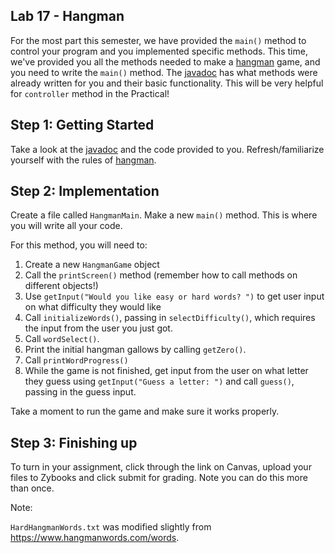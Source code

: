 ## Lab 17 - Hangman
 
For the most part this semester, we have provided the `main()` method to control your program and you implemented specific methods. This time, we've provided you all the methods needed to make a [hangman](https://en.wikipedia.org/wiki/Hangman_(game)) game, and you need to write the `main()` method. The [javadoc](http://www.cs.colostate.edu/~cs163/javadoc/lab17/package-summary.html) has what methods were already written for you and their basic functionality. This will be very helpful for `controller` method in the Practical! 

## Step 1: Getting Started
Take a look at the [javadoc](https://csu-compsci-cs163-4.github.io/Lab17Hangman/package-summary.html) and the code provided to you. Refresh/familiarize yourself with the rules of [hangman](https://en.wikipedia.org/wiki/Hangman_(game)).

## Step 2: Implementation
Create a file called `HangmanMain`. Make a new `main()` method. This is where you will write all your code.

For this method, you will need to:
1. Create a new `HangmanGame` object
2. Call the `printScreen()` method (remember how to call methods on different objects!)
3. Use `getInput("Would you like easy or hard words? ")` to get user input on what difficulty they would like
4. Call `initializeWords()`, passing in `selectDifficulty()`, which requires the input from the user you just got.
5. Call `wordSelect()`.
6. Print the initial hangman gallows by calling `getZero()`.
7. Call `printWordProgress()`
8. While the game is not finished, get input from the user on what letter they guess using `getInput("Guess a letter: ")` and call `guess()`, passing in the guess input.

Take a moment to run the game and make sure it works properly.

## Step 3: Finishing up
To turn in your assignment, click through the link on Canvas, upload your files to Zybooks and click submit for grading. Note you can do this more than once.

Note:

`HardHangmanWords.txt` was modified slightly from https://www.hangmanwords.com/words. 
